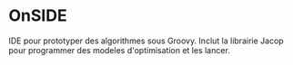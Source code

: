 # OnSIDE
IDE pour prototyper des algorithmes sous Groovy. Inclut la librairie Jacop pour programmer des modeles d'optimisation et les lancer.
